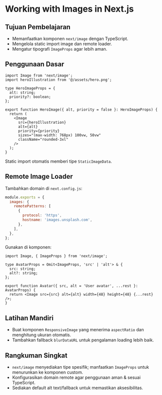 # Working with Images in Next.js

## Tujuan Pembelajaran
- Memanfaatkan komponen `next/image` dengan TypeScript.
- Mengelola static import image dan remote loader.
- Mengatur tipografi `ImageProps` agar lebih aman.

## Penggunaan Dasar
```tsx
import Image from 'next/image';
import heroIllustration from '@/assets/hero.png';

type HeroImageProps = {
  alt: string;
  priority?: boolean;
};

export function HeroImage({ alt, priority = false }: HeroImageProps) {
  return (
    <Image
      src={heroIllustration}
      alt={alt}
      priority={priority}
      sizes="(max-width: 768px) 100vw, 50vw"
      className="rounded-3xl"
    />
  );
}
```
Static import otomatis memberi tipe `StaticImageData`.

## Remote Image Loader
Tambahkan domain di `next.config.js`:
```js
module.exports = {
  images: {
    remotePatterns: [
      {
        protocol: 'https',
        hostname: 'images.unsplash.com',
      },
    ],
  },
};
```

Gunakan di komponen:
```tsx
import Image, { ImageProps } from 'next/image';

type AvatarProps = Omit<ImageProps, 'src' | 'alt'> & {
  src: string;
  alt?: string;
};

export function Avatar({ src, alt = 'User avatar', ...rest }: AvatarProps) {
  return <Image src={src} alt={alt} width={48} height={48} {...rest} />;
}
```

## Latihan Mandiri
- Buat komponen `ResponsiveImage` yang menerima `aspectRatio` dan menghitung ukuran otomatis.
- Tambahkan fallback `blurDataURL` untuk pengalaman loading lebih baik.

## Rangkuman Singkat
- `next/image` menyediakan tipe spesifik; manfaatkan `ImageProps` untuk menurunkan ke komponen custom.
- Konfigurasikan domain remote agar penggunaan aman & sesuai TypeScript.
- Sediakan default alt text/fallback untuk memastikan aksesibilitas.
